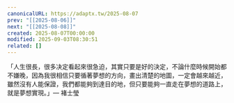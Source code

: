 ```yaml
---
canonicalURL: https://adaptx.tw/2025-08-07
prev: "[[2025-08-06]]"
next: "[[2025-08-08]]"
created: 2025-08-07T00:00:00
modified: 2025-09-03T08:30:51
related: []
---
```


「人生很長，很多决定看起來很急迫，其實只要是好的決定，不論什麼時候開始都不嫌晚，因為我很相信只要循著夢想的方向，畫出清楚的地圖，一定會越來越近，雖然沒有人能保證，我們都能夠到達目的地，但只要能夠一直走在夢想的道路上，就是夢想實現。」— 褚士瑩
